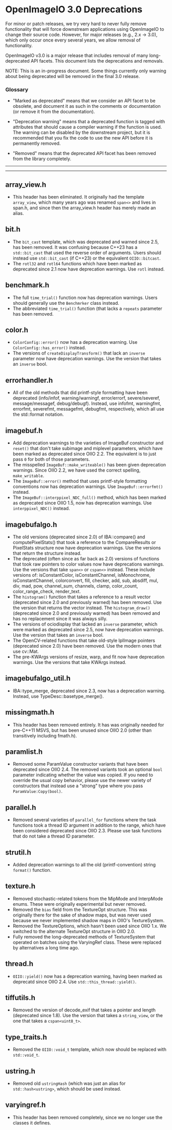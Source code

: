 <!-- SPDX-License-Identifier: CC-BY-4.0 -->
<!-- Copyright Contributors to the OpenImageIO Project. -->

OpenImageIO 3.0 Deprecations
============================

For minor or patch releases, we try very hard to never fully remove
functionality that will force downstream applications using OpenImageIO to
change their source code. However, for major releases (e.g., 2.x -> 3.0),
which only occur once every several years, we allow removal of functionality.

OpenImageIO v3.0 is a major release that includes removal of many
long-deprecated API facets. This document lists the deprecations and removals.

NOTE: This is an in-progress document. Some things currently only warning
about being deprecated will be removed in the final 3.0 release.

### Glossary

- "Marked as deprecated" means that we consider an API facet to be obsolete,
  and document it as such in the comments or documentation (or remove it from
  the documentation).

- "Deprecation warning" means that a deprecated function is tagged with
  attributes that should cause a compiler warning if the function is used. The
  warning can be disabled by the downstream project, but it is recommended
  that you fix the code to use the new API before it is permanently removed.

- "Removed" means that the deprecated API facet has been removed from the
  library completely.


---

---

## array_view.h

* This header has been eliminated. It originally had the template `array_view`,
  which many years ago was renamed `span<>` and lives in span.h, and since then
  the array_view.h header has merely made an alias.

## bit.h

* The `bit_cast` template, which was deprecated and warned since 2.5, has been
  removed. It was confusing because C++23 has a `std::bit_cast` that used the
  reverse order of arguments. Users should instead use `std::bit_cast` (if
  C++23) or the equivalent `OIIO::bitcast`.
* The `rotl32` and `rotl64` functions which have been marked as deprecated
  since 2.1 now have deprecation warnings. Use `rotl` instead.

## benchmark.h

* The full `time_trial()` function now has deprecation warnings. Users should
  generally use the `Benchmrker` class instead.
* The abbreviated `time_trial()` function (that lacks a `repeats` parameter
  has been removed.

## color.h

* `ColorConfig::error()` now has a deprecation warning. Use
  `ColorConfig::has_error()` instead.
* The versions of `createDisplayTransform()` that lack an `inverse` parameter
  now have deprecation warnings. Use the version that takes an `inverse` bool.

## errorhandler.h

* All of the old methods that did printf-style formatting have been deprecated
  (info/infof, warning/warningf, error/errorf, severe/severef,
  message/messagef, debug/debugf). Instead, use infofmt, warningfmt, errorfmt,
  severefmt, messagefmt, debugfmt, respectively, which all use the std::format
  notation.

## imagebuf.h

* Add deprecation warnings to the varieties of ImageBuf constructor and
  `reset()` that don't take subimage and miplevel parameters, which have been
  marked as deprecated since OIIO 2.2. The equivalent is to just pass `0` for
  both of those parameters.
* The misspelled `ImageBuf::make_writeable()` has been given deprecation
  warnings. Since OIIO 2.2, we have used the correct spelling,
  `make_writable`.
* The `ImageBuf::error()` method that uses printf-style formatting conventions
  now has deprecation warnings. Use `ImageBuf::errorfmt()` instead.
* The `ImageBuf::interppixel_NDC_full()` method, which has been marked as
  deprecated since OIIO 1.5, now has deprecation warnings. Use
  `interppixel_NDC()` instead.

## imagebufalgo.h

* The old versions (deprecated since 2.0) of IBA::compare() and
  computePixelStats() that took a reference to the CompareResults or
  PixelStats structure now have deprecation warnings. Use the versions that
  return the structure instead.
* The deprecated (often since as far back as 2.0) versions of functions that
  took raw pointers to color values now have deprecations warnings. Use the
  versions that take `span<>` or `cspan<>` instead. These include versions of:
  isConstantColor, isConstantChannel, isMonochrome, isConstantChannel,
  colorconvert, fill, checker, add, sub, absdiff, mul, div, mad, pow,
  channel_sum, channels, clamp, color_count, color_range_check, render_text.
* The `histogram()` function that takes a reference to a result vector
  (deprecated since 2.0 and previously warned) has been removed. Use the
  version that returns the vector instead. The `histogram_draw()` (deprecated
  since 2.0 and previously warned) has been removed and has no replacement
  since it was always silly.
* The versions of ociodisplay that lacked an `inverse` parameter, which were
  marked as deprecated since 2.5, now have deprecation warnings. Use the
  version that takes an `inverse` bool.
* The OpenCV-related functions that take old-style IplImage pointers
  (deprecated since 2.0) have been removed. Use the modern ones that use
  cv::Mat.
* The pre-KWArgs versions of resize, warp, and fit now have deprecation
  warnings. Use the versions that take KWArgs instead.

## imagebufalgo_util.h

* IBA::type_merge, deprecated since 2.3, now has a deprecation warning.
  Instead, use TypeDesc::basetype_merge().

## missingmath.h

* This header has been removed entirely. It has was originally needed for
  pre-C++11 MSVS, but has been unused since OIIO 2.0 (other than transitively
  including fmath.h).

## paramlist.h

* Removed some ParamValue constructor variants that have been deprecated since
  OIIO 2.4. The removed variants took an optional `bool` parameter indicating
  whether the value was copied. If you need to override the usual copy
  behavior, please use the newer variety of constructors that instead use a
  "strong" type where you pass `ParamValue:Copy(bool)`.

## parallel.h

* Removed several varieties of `parallel_for` functions where the task
  functions took a thread ID argument in addition to the range, which have
  been considered deprecated since OIIO 2.3. Please use task functions that do
  not take a thread ID parameter.

## strutil.h

* Added deprecation warnings to all the old (printf-convention) string
  `format()` function.

## texture.h

* Removed stochastic-related tokens from the MipMode and InterpMode enums.
  These were originally experimental but never removed.
* Removed the `bias` field from the TextureOpt structure. This was originally
  there for the sake of shadow maps, but was never used because we never
  implemented shadow maps in OIIO's TextureSystem.
* Removed the TextureOptions, which hasn't been used since OIIO 1.x. We
  switched to the alternate TextureOpt structure in OIIO 2.0.
* Fully removed the long-deprecated methods of TextureSystem that operated
  on batches using the VaryingRef class. These were replaced by alternatives
  a long time ago.

## thread.h

* `OIIO::yield()` now has a deprecation warning, having been marked as
  deprecatd since OIIO 2.4. Use `std::this_thread::yield()`.

## tiffutils.h

* Removed the version of decode_exif that takes a pointer and length
  (deprecated since 1.8). Use the version that takes a `string_view`, or the
  one that takes a `cspan<uint8_t>`.

## type_traits.h

* Removed the `OIIO::void_t` template, which now should be replaced with
  `std::void_t`.

## ustring.h

* Removed old `ustringHash` (which was just an alias for `std::hash<ustring>`,
  which should be used instead.

## varyingref.h

* This header has been removed completely, since we no longer use the classes
  it defines.


